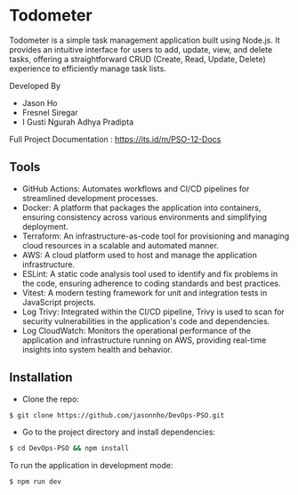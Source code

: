# Todometer
Todometer is a simple task management application built using Node.js. It provides an intuitive interface for users to add, update, view, and delete tasks, offering a straightforward CRUD (Create, Read, Update, Delete) experience to efficiently manage task lists.

Developed By
- Jason Ho
- Fresnel Siregar
- I Gusti Ngurah Adhya Pradipta

Full Project Documentation : https://its.id/m/PSO-12-Docs

## Tools
- GitHub Actions: Automates workflows and CI/CD pipelines for streamlined development processes.
- Docker: A platform that packages the application into containers, ensuring consistency across various environments and simplifying deployment.
- Terraform: An infrastructure-as-code tool for provisioning and managing cloud resources in a scalable and automated manner.
- AWS: A cloud platform used to host and manage the application infrastructure.
- ESLint: A static code analysis tool used to identify and fix problems in the code, ensuring adherence to coding standards and best practices.
- Vitest: A modern testing framework for unit and integration tests in JavaScript projects.
- Log Trivy: Integrated within the CI/CD pipeline, Trivy is used to scan for security vulnerabilities in the application's code and dependencies.
- Log CloudWatch: Monitors the operational performance of the application and infrastructure running on AWS, providing real-time insights into system health and behavior.


## Installation
- Clone the repo:

```bash
$ git clone https://github.com/jasonnho/DevOps-PSO.git
```

- Go to the project directory and install dependencies:

```bash
$ cd DevOps-PSO && npm install
```

To run the application in development mode:

```bash
$ npm run dev
```
